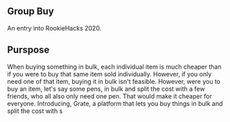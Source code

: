 ## Group Buy
An entry into RookieHacks 2020. 

## Purspose
When buying something in bulk, each individual item is much cheaper than if you were to buy that same item sold individually. However, if you only need one of that item, buying it in bulk isn't feasible. However, were you to buy an item, let's say some pens, in bulk and split the cost with a few friends, who all also only need one pen. That would make it cheaper for everyone. Introducing, Grate, a platform that lets you buy things in bulk and split the cost with s